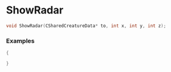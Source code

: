 # ShowRadar

```cpp - C++
void ShowRadar(CSharedCreatureData* to, int x, int y, int z);
```

### Examples
```cpp - C++
{

}
```

